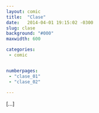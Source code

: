 ```yaml
---
layout: comic
title:  "Clase"
date:   2014-04-01 19:15:02 -0300
slug: clase
background: "#000"
maxwidth: 600

categories:
 - comic


numberpages:
 - "clase_01"
 - "clase_02"
 
---
```


[...]